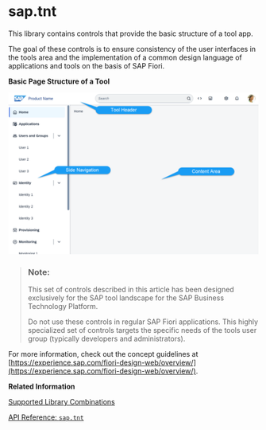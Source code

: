 <!-- loiod8374d578a4c4f9498f9f14a6672c8bb -->

# sap.tnt

This library contains controls that provide the basic structure of a tool app.

The goal of these controls is to ensure consistency of the user interfaces in the tools area and the implementation of a common design language of applications and tools on the basis of SAP Fiori.

  
  
**Basic Page Structure of a Tool**

![](images/loio1401097cea0e42689fc9c57c1097dfe7_LowRes.png "Basic Page Structure of a Tool")

> ### Note:  
> This set of controls described in this article has been designed exclusively for the SAP tool landscape for the SAP Business Technology Platform.
> 
> Do not use these controls in regular SAP Fiori applications. This highly specialized set of controls targets the specific needs of the tools user group \(typically developers and administrators\).

For more information, check out the concept guidelines at [https://experience.sap.com/fiori-design-web/overview/](https://experience.sap.com/fiori-design-web/overview/).

**Related Information**  


[Supported Library Combinations](../02_Read-Me-First/supported-library-combinations-363cd16.md "OpenUI5 provides a set of JavaScript and CSS libraries, which can be combined in an application using the combinations that are supported.")

[API Reference: `sap.tnt`](https://ui5.sap.com/#/api/sap.tnt)

